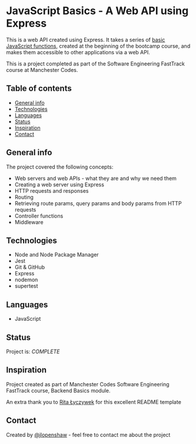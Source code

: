 # JavaScript Basics - A Web API using Express

This is a web API created using Express. It takes a series of [basic JavaScript functions](https://github.com/jlopenshaw41/javascript-basics), created at the beginning of the bootcamp course, and makes them accessible to other applications via a web API.

This is a project completed as part of the Software Engineering FastTrack course at Manchester Codes.
## Table of contents

* [General info](#general-info)
* [Technologies](#technologies)
* [Languages](#languages)
* [Status](#status)
* [Inspiration](#inspiration)
* [Contact](#contact)

## General info

 The project covered the following concepts:

* Web servers and web APIs - what they are and why we need them
* Creating a web server using Express
* HTTP requests and responses
* Routing
* Retrieving route params, query params and body params from HTTP requests
* Controller functions
* Middleware
## Technologies

* Node and Node Package Manager
* Jest
* Git & GitHub
* Express
* nodemon
* supertest
## Languages

* JavaScript

## Status

Project is: _COMPLETE_

## Inspiration

Project created as part of Manchester Codes Software Engineering FastTrack course, Backend Basics module.

An extra thank you to [Rita Łyczywek](https://www.flynerd.pl/) for this excellent README template

## Contact

Created by [@jlopenshaw](https://twitter.com/Jlopenshaw) - feel free to contact me about the project
